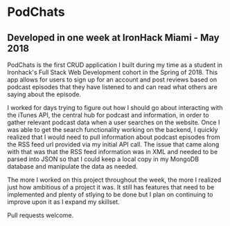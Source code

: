 # PodChats

## Developed in one week at IronHack Miami - May 2018

PodChats is the first CRUD application I built during my time as a student in Ironhack's Full Stack Web Development cohort in the Spring of 2018. This app allows for users to sign up for an account and post reviews based on podcast episodes that they have listened to and can read what others are saying about the episode. 

I worked for days trying to figure out how I should go about interacting with the iTunes API, the central hub for podcast and information, in order to gather relevant podcast data when a user searches on the website. Once I was able to get the search functionality working on the backend, I quickly realized that I would need to pull information about podcast episodes from the RSS feed url provided via my initial API call. The issue that came along with that was that the RSS feed information was in XML and needed to be parsed into JSON so that I could keep a local copy in my MongoDB database and manipulate the data as needed.

The more I worked on this project throughout the week, the more I realized just how ambitious of a project it was. It still has features that need to be implemented and plenty of stlying to be done but I plan on continuing to improve upon it as I expand my skillset.

Pull requests welcome.
